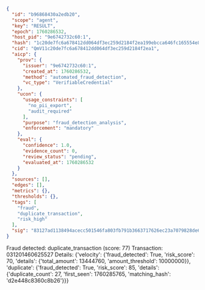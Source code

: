 ```json
{
  "id": "b96868430a2edb20",
  "scope": "agent",
  "key": "RESULT",
  "epoch": 1760286532,
  "host_pid": "9e6742732c60:1",
  "hash": "1c20de7fc6a678412dd064df3ec259d2184f2ea199ebcca646fc165554e84a7c",
  "cid": "QmV11c20de7fc6a678412dd064df3ec259d2184f2ea1",
  "aicp": {
    "prov": {
      "issuer": "9e6742732c60:1",
      "created_at": 1760286532,
      "method": "automated_fraud_detection",
      "vc_type": "VerifiableCredential"
    },
    "ucon": {
      "usage_constraints": [
        "no_pii_export",
        "audit_required"
      ],
      "purpose": "fraud_detection_analysis",
      "enforcement": "mandatory"
    },
    "eval": {
      "confidence": 1.0,
      "evidence_count": 0,
      "review_status": "pending",
      "evaluated_at": 1760286532
    }
  },
  "sources": [],
  "edges": [],
  "metrics": {},
  "thresholds": {},
  "tags": [
    "fraud",
    "duplicate_transaction",
    "risk_high"
  ],
  "sig": "83127ad1138494acecc501546fa803fb791b3663717626ec23a7079828de6a76"
}
```

Fraud detected: duplicate_transaction (score: 77)
Transaction: 031201460625527
Details: {'velocity': {'fraud_detected': True, 'risk_score': 70, 'details': {'total_amount': 13444760, 'amount_threshold': 10000000}}, 'duplicate': {'fraud_detected': True, 'risk_score': 85, 'details': {'duplicate_count': 27, 'first_seen': 1760285765, 'matching_hash': 'd2e448c8360c8b26'}}}